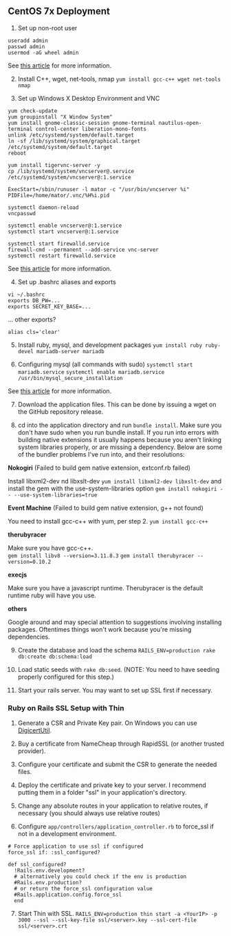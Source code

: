 ## CentOS 7x Deployment
1. Set up non-root user

```
useradd admin
passwd admin
usermod -aG wheel admin
```

See [this article](https://access.redhat.com/documentation/en-US/Red_Hat_Enterprise_Linux_OpenStack_Platform/2/html/Getting_Started_Guide/ch02s03.html) for more information.

2. Install C++, wget, net-tools, nmap
`yum install gcc-c++ wget net-tools nmap`

3. Set up Windows X Desktop Environment and VNC

```
yum check-update
yum groupinstall "X Window System"
yum install gnome-classic-session gnome-terminal nautilus-open-terminal control-center liberation-mono-fonts
unlink /etc/systemd/system/default.target
ln -sf /lib/systemd/system/graphical.target /etc/systemd/system/default.target
reboot

yum install tigervnc-server -y
cp /lib/systemd/system/vncserver@.service /etc/systemd/system/vncserver@:1.service

ExecStart=/sbin/runuser -l mator -c "/usr/bin/vncserver %i"
PIDFile=/home/mator/.vnc/%H%i.pid

systemctl daemon-reload
vncpasswd

systemctl enable vncserver@:1.service
systemctl start vncserver@:1.service

systemctl start firewalld.service
firewall-cmd --permanent --add-service vnc-server
systemctl restart firewalld.service
```

See [this article](http://www.krizna.com/centos/install-vnc-server-centos-7/) for more information.

4. Set up .bashrc aliases and exports

```
vi ~/.bashrc
exports DB_PW=...
exports SECRET_KEY_BASE=...
```

... other exports?

`alias cls='clear'`

5. Install ruby, mysql, and development packages
`yum install ruby ruby-devel mariadb-server mariadb`

6. Configuring mysql (all commands with sudo)
`systemctl start mariadb.service`
`systemctl enable mariadb.service`
`/usr/bin/mysql_secure_installation`

See [this article](https://support.rackspace.com/how-to/installing-mysql-server-on-centos/) for more information.

7. Download the application files.  This can be done by issuing a wget on the GitHub repository release.

8. cd into the application directory and run `bundle install`.  Make sure you don't have sudo when you run bundle install.
If you run into errors with building native extensions it usually happens because you aren't linking system libraries properly, or are missing a dependency.  Below are some of the bundler problems I've run into, and their resolutions:

**Nokogiri** (Failed to build gem native extension, extconf.rb failed)

Install libxml2-dev nd libxslt-dev
`yum install libxml2-dev libxslt-dev`
and install the gem with the use-system-libraries option
`gem install nokogiri -- --use-system-libraries=true`

**Event Machine** (Failed to build gem native extension, g++ not found)

You need to install gcc-c++ with yum, per step 2.
`yum install gcc-c++`

**therubyracer**

Make sure you have gcc-c++.  
`gem install libv8 --version=3.11.8.3`
`gem install therubyracer --version=0.10.2`

**execjs**

Make sure you have a javascript runtime.  Therubyracer is the default runtime ruby will have you use.

**others**

Google around and may special attention to suggestions involving installing packages.  Oftentimes things won't work because you're missing dependencies.

9. Create the database and load the schema
`RAILS_ENV=production rake db:create db:schema:load`

10. Load static seeds with `rake db:seed`.  (NOTE: You need to have seeding properly configured for this step.)

11. Start your rails server.  You may want to set up SSL first if necessary.


### Ruby on Rails SSL Setup with Thin
1. Generate a CSR and Private Key pair.  On Windows you can use [DigicertUtil](https://www.digicert.com/util/).

2. Buy a certificate from NameCheap through RapidSSL (or another trusted provider).

3. Configure your certificate and submit the CSR to generate the needed files.

4. Deploy the certificate and private key to your server.  I recommend putting them in a folder "ssl" in your application's directory.

5. Change any absolute routes in your application to relative routes, if necessary (you should always use relative routes)

6. Configure `app/controllers/application_controller.rb` to force_ssl if not in a development environment.

```
# Force application to use ssl if configured
force_ssl if: :ssl_configured?

def ssl_configured?
  !Rails.env.development?
  # alternatively you could check if the env is production
  #Rails.env.production?
  # or return the force_ssl configuration value
  #Rails.application.config.force_ssl
  end
```

7. Start Thin with SSL.
`RAILS_ENV=production thin start -a <YourIP> -p 3000 --ssl --ssl-key-file ssl/<server>.key --ssl-cert-file ssl/<server>.crt`
